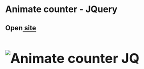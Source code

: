 <h1>Animate counter - JQuery</h1>
<h2>Open<a href="https://cwetkow.github.io/jquery-elements/animate-counter" target="_blank"> site</a><a</h2>
<h1>
<p>
	<img src="https://user-images.githubusercontent.com/20288358/29912318-f71bf460-8e39-11e7-907e-d5b53516c2e3.png" alt="Animate counter JQ">
</p>